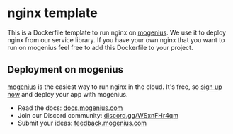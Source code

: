 # nginx template
This is a Dockerfile template to run nginx on [mogenius](https://mogenius.com). We use it to deploy nginx from our service library. If you have your own nginx that you want to run on mogenius feel free to add this Dockerfile to your project.
## Deployment on mogenius
[mogenius](https://mogenius.com) is the easiest way to run nginx in the cloud. It's free, so [sign up now](https://studio.mogenius.com/user/registration) and deploy your app with mogenius.
- Read the docs: [docs.mogenius.com](https://docs.mogenius.com)
- Join our Discord community: [discord.gg/WSxnFHr4qm](https://discord.gg/WSxnFHr4qm)
- Submit your ideas: [feedback.mogenius.com](https://feedback.mogenius.com)
